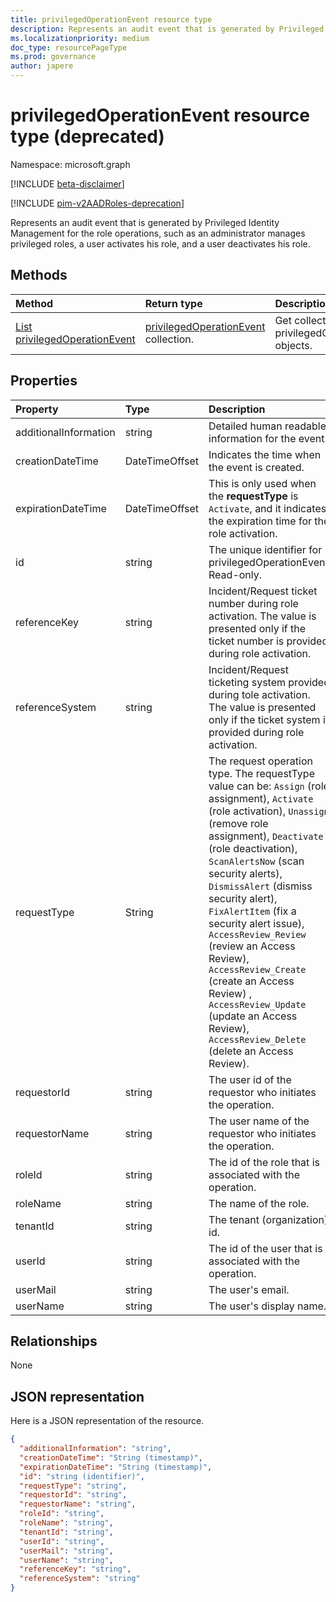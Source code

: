 ```yaml
---
title: privilegedOperationEvent resource type
description: Represents an audit event that is generated by Privileged Identity Management for the role operations, such as an administrator manages privileged roles, a user activates his role, and a user deactivates his role.
ms.localizationpriority: medium
doc_type: resourcePageType
ms.prod: governance
author: japere
---
```


# privilegedOperationEvent resource type (deprecated)

Namespace: microsoft.graph

[!INCLUDE [beta-disclaimer](../../includes/beta-disclaimer.md)]

[!INCLUDE [pim-v2AADRoles-deprecation](../../includes/pim-v2AADRoles-deprecation.md)]

Represents an audit event that is generated by Privileged Identity Management for the role operations, such as an administrator manages privileged roles, a user activates his role, and a user deactivates his role.

## Methods

| Method                                                                   | Return type                                                         | Description                                         |
| :----------------------------------------------------------------------- | :------------------------------------------------------------------ | :-------------------------------------------------- |
| [List privilegedOperationEvent](../api/privilegedoperationevent-list.md) | [privilegedOperationEvent](privilegedoperationevent.md) collection. | Get collection of privilegedOperationEvent objects. |

## Properties

| Property              | Type           | Description                                                                                                                                                                                                                                                                                                                                                                                                                                                                                                                    |
| :-------------------- | :------------- | :----------------------------------------------------------------------------------------------------------------------------------------------------------------------------------------------------------------------------------------------------------------------------------------------------------------------------------------------------------------------------------------------------------------------------------------------------------------------------------------------------------------------------- |
| additionalInformation | string         | Detailed human readable information for the event.                                                                                                                                                                                                                                                                                                                                                                                                                                                                             |
| creationDateTime      | DateTimeOffset | Indicates the time when the event is created.                                                                                                                                                                                                                                                                                                                                                                                                                                                                                  |
| expirationDateTime    | DateTimeOffset | This is only used when the **requestType** is `Activate`, and it indicates the expiration time for the role activation.                                                                                                                                                                                                                                                                                                                                                                                                        |
| id                    | string         | The unique identifier for privilegedOperationEvent. Read-only.                                                                                                                                                                                                                                                                                                                                                                                                                                                                 |
| referenceKey          | string         | Incident/Request ticket number during role activation. The value is presented only if the ticket number is provided during role activation.                                                                                                                                                                                                                                                                                                                                                                                    |
| referenceSystem       | string         | Incident/Request ticketing system provided during tole activation. The value is presented only if the ticket system is provided during role activation.                                                                                                                                                                                                                                                                                                                                                                        |
| requestType           | String         | The request operation type. The requestType value can be: `Assign` (role assignment), `Activate` (role activation), `Unassign` (remove role assignment), `Deactivate` (role deactivation), `ScanAlertsNow` (scan security alerts), `DismissAlert` (dismiss security alert), `FixAlertItem` (fix a security alert issue),  `AccessReview_Review` (review an Access Review), `AccessReview_Create` (create an Access Review) , `AccessReview_Update` (update an Access Review), `AccessReview_Delete` (delete an Access Review). |
| requestorId           | string         | The user id of the requestor who initiates the operation.                                                                                                                                                                                                                                                                                                                                                                                                                                                                      |
| requestorName         | string         | The user name of the requestor who initiates the operation.                                                                                                                                                                                                                                                                                                                                                                                                                                                                    |
| roleId                | string         | The id of the role that is associated with the operation.                                                                                                                                                                                                                                                                                                                                                                                                                                                                      |
| roleName              | string         | The name of the role.                                                                                                                                                                                                                                                                                                                                                                                                                                                                                                          |
| tenantId              | string         | The tenant (organization) id.                                                                                                                                                                                                                                                                                                                                                                                                                                                                                                  |
| userId                | string         | The id of the user that is associated with the operation.                                                                                                                                                                                                                                                                                                                                                                                                                                                                      |
| userMail              | string         | The user's email.                                                                                                                                                                                                                                                                                                                                                                                                                                                                                                              |
| userName              | string         | The user's display name.                                                                                                                                                                                                                                                                                                                                                                                                                                                                                                       |

## Relationships

None

## JSON representation

Here is a JSON representation of the resource.

<!-- {
  "blockType": "resource",
  "optionalProperties": [

  ],
  "@odata.type": "microsoft.graph.privilegedOperationEvent"
}-->

```json
{
  "additionalInformation": "string",
  "creationDateTime": "String (timestamp)",
  "expirationDateTime": "String (timestamp)",
  "id": "string (identifier)",
  "requestType": "string",
  "requestorId": "string",
  "requestorName": "string",
  "roleId": "string",
  "roleName": "string",
  "tenantId": "string",
  "userId": "string",
  "userMail": "string",
  "userName": "string",
  "referenceKey": "string",
  "referenceSystem": "string"
}

```

<!-- uuid: 8fcb5dbc-d5aa-4681-8e31-b001d5168d79
2015-10-25 14:57:30 UTC -->

<!--
{
  "type": "#page.annotation",
  "description": "privilegedOperationEvent resource",
  "keywords": "",
  "section": "documentation",
  "tocPath": "",
  "suppressions": []
}
-->
